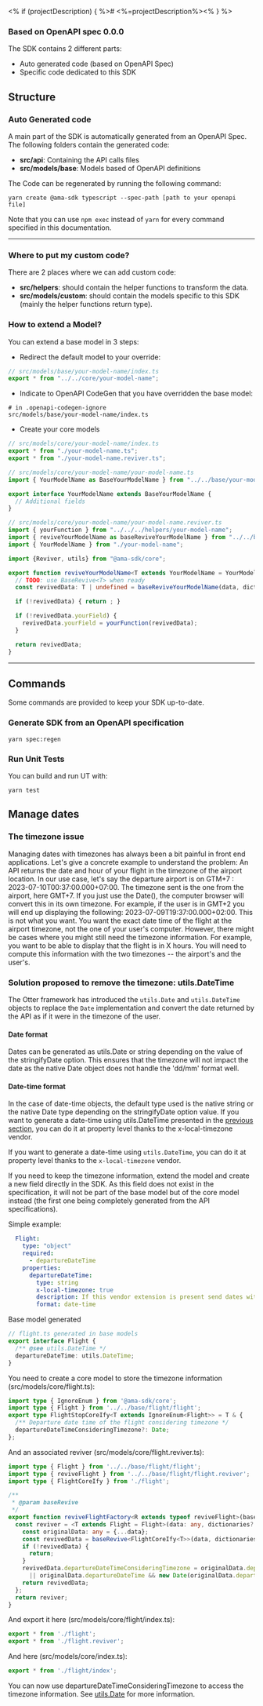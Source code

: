 <% if (projectDescription) { %># <%=projectDescription%><% } %>

### Based on OpenAPI spec 0.0.0

The SDK contains 2 different parts:

* Auto generated code (based on OpenAPI Spec)
* Specific code dedicated to this SDK

## Structure

### Auto Generated code

A main part of the SDK is automatically generated from an OpenAPI Spec.
The following folders contain the generated code:

* **src/api**: Containing the API calls files
* **src/models/base**: Models based of OpenAPI definitions

The Code can be regenerated by running the following command:

```shell
yarn create @ama-sdk typescript --spec-path [path to your openapi file]
```
Note that you can use ```npm exec``` instead of ```yarn``` for every command specified in this documentation.

***

### Where to put my custom code?

There are 2 places where we can add custom code:

* **src/helpers**: should contain the helper functions to transform the data.
* **src/models/custom**: should contain the models specific to this SDK (mainly the helper functions return type).

### How to extend a Model?

You can extend a base model in 3 steps:

* Redirect the default model to your override:

```typescript
// src/models/base/your-model-name/index.ts
export * from "../../core/your-model-name";
```

* Indicate to OpenAPI CodeGen that you have overridden the base model:

```gitignore
# in .openapi-codegen-ignore
src/models/base/your-model-name/index.ts
```

* Create your core models

```typescript
// src/models/core/your-model-name/index.ts
export * from "./your-model-name.ts";
export * from "./your-model-name.reviver.ts";
```

```typescript
// src/models/core/your-model-name/your-model-name.ts
import { YourModelName as BaseYourModelName } from "../../base/your-model-name/your-model-name";

export interface YourModelName extends BaseYourModelName {
  // Additional fields
}
```

```typescript
// src/models/core/your-model-name/your-model-name.reviver.ts
import { yourFunction } from "../../../helpers/your-model-name";
import { reviveYourModelName as baseReviveYourModelName } from "../../base/your-model-name/your-model-name.reviver";
import { YourModelName } from "./your-model-name";

import {Reviver, utils} from "@ama-sdk/core";

export function reviveYourModelName<T extends YourModelName = YourModelName>(data: any, dictionary?: any) {
  // TODO: use BaseRevive<T> when ready
  const revivedData: T | undefined = baseReviveYourModelName(data, dictionary) as T | undefined;

  if (!revivedData) { return ; }

  if (!revivedData.yourField) {
    revivedData.yourField = yourFunction(revivedData);
  }

  return revivedData;
}
```

***

## Commands

Some commands are provided to keep your SDK up-to-date.

### Generate SDK from an OpenAPI specification

```shell
yarn spec:regen
```

### Run Unit Tests

You can build and run UT with:

```shell
yarn test
```

## Manage dates

### The timezone issue
Managing dates with timezones has always been a bit painful in front end applications.
Let's give a concrete example to understand the problem:
An API returns the date and hour of your flight in the timezone of the airport location. In our use case, let's say the departure airport is on GTM+7 : 2023-07-10T00:37:00.000+07:00.
The timezone sent is the one from the airport, here GMT+7. If you just use the Date(), the computer browser will convert this in its own timezone.
For example, if the user is in GMT+2 you will end up displaying the following: 2023-07-09T19:37:00.000+02:00.
This is not what you want. You want the exact date time of the flight at the airport timezone, not the one of your user's computer.
However, there might be cases where you might still need the timezone information.
For example, you want to be able to display that the flight is in X hours.
You will need to compute this information with the two timezones -- the airport's and the user's.

### Solution proposed to remove the timezone: utils.DateTime
The Otter framework has introduced the `utils.Date` and `utils.DateTime` objects to replace the `Date` implementation and convert the date returned by the API as if it were in the
timezone of the user.

#### Date format
Dates can be generated as utils.Date or string depending on the value of the stringifyDate option.
This ensures that the timezone will not impact the date as the native Date object does not handle the 'dd/mm' format well.

#### Date-time format
In the case of date-time objects, the default type used is the native string or the native Date type depending on the stringifyDate option value.
If you want to generate a date-time using utils.DateTime presented in the [previous section](#the-timezone-issue), you can do it at property level thanks to the x-local-timezone vendor.

If you want to generate a date-time using `utils.DateTime`, you can do it at property level thanks to the `x-local-timezone` vendor.

If you need to keep the timezone information, extend the model and create a new field directly in the SDK.
As this field does not exist in the specification, it will not be part of the base model but of the core model instead (the first one being completely generated from the API specifications).

Simple example:
```yaml
  Flight:
    type: "object"
    required:
      - departureDateTime
    properties:
      departureDateTime:
        type: string
        x-local-timezone: true
        description: If this vendor extension is present send dates without their timezone
        format: date-time
```
Base model generated
```typescript
// flight.ts generated in base models
export interface Flight {
  /** @see utils.DateTime */
  departureDateTime: utils.DateTime;
}
```
You need to create a core model to store the timezone information (src/models/core/flight.ts):
```typescript
import type { IgnoreEnum } from '@ama-sdk/core';
import type { Flight } from '../../base/flight/flight';
export type FlightStopCoreIfy<T extends IgnoreEnum<Flight>> = T & {
  /** Departure date time of the flight considering timezone */
  departureDateTimeConsideringTimezone?: Date;
};
```

And an associated reviver (src/models/core/flight.reviver.ts):
```typescript
import type { Flight } from '../../base/flight/flight';
import type { reviveFlight } from '../../base/flight/flight.reviver';
import type { FlightCoreIfy } from './flight';

/**
 * @param baseRevive
 */
export function reviveFlightFactory<R extends typeof reviveFlight>(baseRevive: R) {
  const reviver = <T extends Flight = Flight>(data: any, dictionaries?: any) => {
    const originalData: any = {...data};
    const revivedData = baseRevive<FlightCoreIfy<T>>(data, dictionaries);
    if (!revivedData) {
      return;
    }
    revivedData.departureDateTimeConsideringTimezone = originalData.departureDateTimeConsideringTimezone && new Date(originalData.departureDateTimeConsideringTimezone)
      || originalData.departureDateTime && new Date(originalData.departureDateTime);
    return revivedData;
  };
  return reviver;
}
```

And export it here (src/models/core/flight/index.ts):
```typescript
export * from './flight';
export * from './flight.reviver';
```

And here (src/models/core/index.ts):
```typescript
export * from './flight/index';
```

You can now use departureDateTimeConsideringTimezone to access the timezone information.
See [utils.Date](https://github.com/AmadeusITGroup/otter/blob/main/packages/%40ama-sdk/core/src/fwk/date.ts) for more information.
